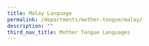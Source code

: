 ```yaml
---
title: Malay Language
permalink: /departments/mother-tongue/malay/
description: ""
third_nav_title: Mother Tongue Languages
---
```

